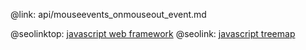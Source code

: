 @link: api/mouseevents_onmouseout_event.md

@seolinktop: [javascript web framework](https://webix.com)
@seolink: [javascript treemap](https://webix.com/widget/treemap/)